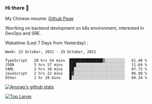 ### Hi there 👋

My Chinese resume: [Github Page](https://spencercjh.github.io/resume/)

Worrking on backend devlopment on k8s environment, interested in DevOps and SRE.

Wakatime (Last 7 Days from Yesterday) :

<!--START_SECTION:waka-->
```text
Week: 23 October, 2021 - 29 October, 2021

TypeScript   20 hrs 54 mins  ███████████████▒░░░░░░░░░   61.48 % 
JSON         3 hrs 57 mins   ███░░░░░░░░░░░░░░░░░░░░░░   11.64 % 
YAML         2 hrs 38 mins   ██░░░░░░░░░░░░░░░░░░░░░░░   07.75 % 
JavaScript   2 hrs 22 mins   █▓░░░░░░░░░░░░░░░░░░░░░░░   06.99 % 
Other        1 hr 28 mins    █░░░░░░░░░░░░░░░░░░░░░░░░   04.34 % 
```
<!--END_SECTION:waka-->

[![Anurag's github stats](https://github-readme-stats.vercel.app/api?username=spencercjh&theme=tokyonight&show_icons=true)](https://github.com/anuraghazra/github-readme-stats)

[![Top Langs](https://github-readme-stats.vercel.app/api/top-langs/?username=spencercjh&layout=compact&theme=tokyonight)](https://github.com/anuraghazra/github-readme-stats)
